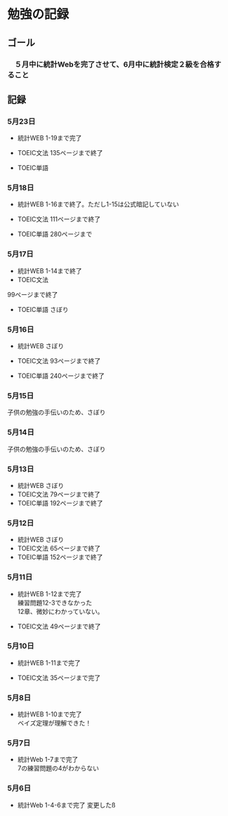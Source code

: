 # 勉強の記録
## ゴール
### 　５月中に統計Webを完了させて、6月中に統計検定２級を合格すること
## 記録

### 5月23日
- 統計WEB
1-19まで完了

- TOEIC文法
135ページまで終了

- TOEIC単語


### 5月18日
- 統計WEB
1-16まで終了。ただし1-15は公式暗記していない
- TOEIC文法
111ページまで終了

- TOEIC単語
280ページまで

### 5月17日
- 統計WEB
1-14まで終了
- TOEIC文法

99ページまで終了

- TOEIC単語
さぼり

### 5月16日
- 統計WEB
さぼり
- TOEIC文法
93ページまで終了

- TOEIC単語
240ページまで終了

### 5月15日
子供の勉強の手伝いのため、さぼり

### 5月14日
子供の勉強の手伝いのため、さぼり

### 5月13日
- 統計WEB
さぼり
- TOEIC文法
79ページまで終了
- TOEIC単語
192ページまで終了



### 5月12日
- 統計WEB
さぼり
- TOEIC文法
65ページまで終了
- TOEIC単語
152ページまで終了

### 5月11日
- 統計WEB
1-12まで完了<BR>
練習問題12-3できなかった<BR>
12章、微妙にわかっていない。<BR>

- TOEIC文法
49ページまで終了

### 5月10日
- 統計WEB
1-11まで完了<BR>

- TOEIC文法
35ページまで完了


### 5月8日
- 統計WEB
1-10まで完了<BR>
ベイズ定理が理解できた！

### 5月7日
- 統計Web
1-7まで完了<BR>
7の練習問題の4がわからない

### 5月6日
- 統計Web 
1-4-6まで完了
変更したß
